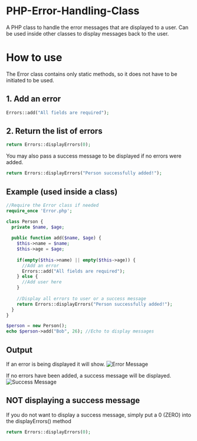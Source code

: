 # PHP-Error-Handling-Class
A PHP class to handle the error messages that are displayed to a user. Can be used inside other classes to display messages back to the user.

# How to use
The Error class contains only static methods, so it does not have to be initiated to be used.

## 1. Add an error
```PHP
Errors::add("All fields are required");
```

## 2. Return the list of errors
```PHP
return Errors::displayErrors(0);
```

You may also pass a success message to be displayed if no errors were added.
```PHP
return Errors::displayErrors("Person successfully added!");
```

## Example (used inside a class)
```PHP
//Require the Error class if needed
require_once 'Error.php';

class Person {
  private $name, $age;
  
  public function add($name, $age) {
    $this->name = $name;
    $this->age = $age;
    
    if(empty($this->name) || empty($this->age)) {
      //Add an error
      Errors::add("All fields are required");
    } else {
      //Add user here
    }
    
    //Display all errors to user or a success message
    return Errors::displayErrors("Person successfully added!");
  }
}
```

```PHP
$person = new Person();
echo $person->add("Bob", 26); //Echo to display messages
```

## Output
If an error is being displayed it will show.
![Error Message](http://i.imgur.com/ksh5y8Q.png)

If no errors have been added, a success message will be displayed.
![Success Message](http://i.imgur.com/yW0QyHu.png)

## NOT displaying a success message
If you do not want to display a success message, simply put a 0 (ZERO) into the displayErrors() method
```PHP
return Errors::displayErrors(0);
```
